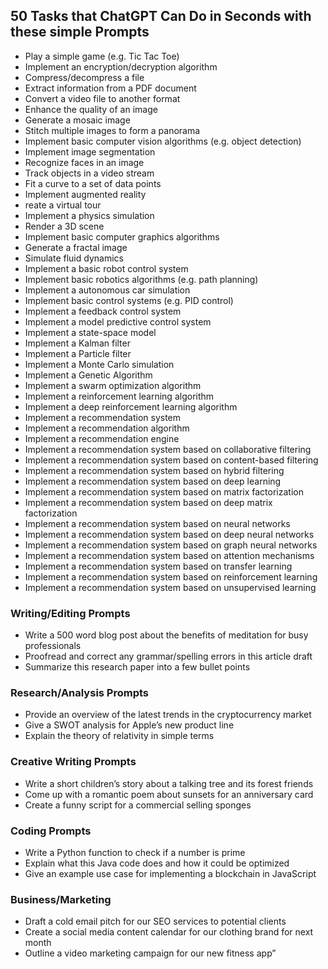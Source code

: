 ## 50 Tasks that ChatGPT Can Do in Seconds with these simple Prompts
- Play a simple game (e.g. Tic Tac Toe)
- Implement an encryption/decryption algorithm
- Compress/decompress a file
- Extract information from a PDF document
- Convert a video file to another format
- Enhance the quality of an image
- Generate a mosaic image
- Stitch multiple images to form a panorama
- Implement basic computer vision algorithms (e.g. object detection)
- Implement image segmentation
- Recognize faces in an image
- Track objects in a video stream
- Fit a curve to a set of data points
- Implement augmented reality
- reate a virtual tour
- Implement a physics simulation
- Render a 3D scene
- Implement basic computer graphics algorithms
- Generate a fractal image
- Simulate fluid dynamics
- Implement a basic robot control system
- Implement basic robotics algorithms (e.g. path planning)
- Implement a autonomous car simulation
- Implement basic control systems (e.g. PID control)
- Implement a feedback control system
- Implement a model predictive control system
- Implement a state-space model
- Implement a Kalman filter
- Implement a Particle filter
- Implement a Monte Carlo simulation
- Implement a Genetic Algorithm
- Implement a swarm optimization algorithm
- Implement a reinforcement learning algorithm
- Implement a deep reinforcement learning algorithm
- Implement a recommendation system
- Implement a recommendation algorithm
- Implement a recommendation engine
- Implement a recommendation system based on collaborative filtering
- Implement a recommendation system based on content-based filtering
- Implement a recommendation system based on hybrid filtering
- Implement a recommendation system based on deep learning
- Implement a recommendation system based on matrix factorization
- Implement a recommendation system based on deep matrix factorization
- Implement a recommendation system based on neural networks
- Implement a recommendation system based on deep neural networks
- Implement a recommendation system based on graph neural networks
- Implement a recommendation system based on attention mechanisms
- Implement a recommendation system based on transfer learning
- Implement a recommendation system based on reinforcement learning
- Implement a recommendation system based on unsupervised learning
### Writing/Editing Prompts
- Write a 500 word blog post about the benefits of meditation for busy professionals
- Proofread and correct any grammar/spelling errors in this article draft
- Summarize this research paper into a few bullet points
### Research/Analysis Prompts
- Provide an overview of the latest trends in the cryptocurrency market
- Give a SWOT analysis for Apple’s new product line
- Explain the theory of relativity in simple terms
### Creative Writing Prompts
- Write a short children’s story about a talking tree and its forest friends
- Come up with a romantic poem about sunsets for an anniversary card
- Create a funny script for a commercial selling sponges
### Coding Prompts
- Write a Python function to check if a number is prime
- Explain what this Java code does and how it could be optimized
- Give an example use case for implementing a blockchain in JavaScript

### Business/Marketing
- Draft a cold email pitch for our SEO services to potential clients
- Create a social media content calendar for our clothing brand for next month
- Outline a video marketing campaign for our new fitness app”

